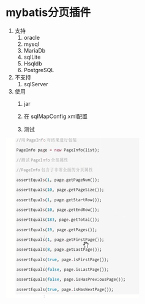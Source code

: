# mybatis分页插件 #
1. 支持
	1. oracle
	2. mysql
	3. MariaDb
	4. sqlLite
	5. Hsqldb
	6. PostgreSQL
2. 不支持
	1. sqlServer
3. 使用
	1. jar
	2. 在 sqlMapConfig.xml配置
			<configuration>
				<plugins>
					<!-- mybatis分页插件 -->
					<plugin interceptor="com.github.pagehelper.PageHelper">
						<!-- 方言 :支持 mysql oracle等 -->
						<property name="dialect" value="mysql"/>
					</plugin>
				</plugins>
			</configuration>

	3. 测试	
		
![](./img/mybatis_pageinfo.png)
	